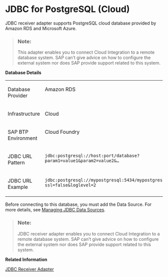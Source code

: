 <!-- loio4d5b488b4f394c51974ea8cb520e6d92 -->

# JDBC for PostgreSQL \(Cloud\)

JDBC receiver adapter supports PostgreSQL cloud database provided by Amazon RDS and Microsoft Azure.

> ### Note:  
> This adapter enables you to connect Cloud Integration to a remote database system. SAP can’t give advice on how to configure the external system nor does SAP provide support related to this system.

**Database Details**


<table>
<tr>
<td valign="top">

Database Provider

</td>
<td valign="top">

Amazon RDS

</td>
<td valign="top">

Microsoft Azure

</td>
</tr>
<tr>
<td valign="top">

Infrastructure

</td>
<td valign="top" colspan="2">

Cloud

</td>
</tr>
<tr>
<td valign="top">

SAP BTP Environment

</td>
<td valign="top" colspan="2">

Cloud Foundry

</td>
</tr>
<tr>
<td valign="top">

JDBC URL Pattern

</td>
<td valign="top">

`jdbc:postgresql://host:port/database?param1=value1&param2=value2&…`

</td>
<td valign="top">

`jdbc:postgresql://host:port/database?param1=value1&param2=value2&…`

</td>
</tr>
<tr>
<td valign="top">

JDBC URL Example

</td>
<td valign="top">

`jdbc:postgresql://mypostgresql:5434/mypostgresdb?ssl=false&loglevel=2`

</td>
<td valign="top">

`jdbc:postgresql://mypostgresql:5434/mypostgresdb?ssl=false&loglevel=2`

</td>
</tr>
</table>

Before connecting to this database, you must add the Data Source. For more details, see [Managing JDBC Data Sources](managing-jdbc-data-sources-4c873fa.md).

> ### Note:  
> JDBC receiver adapter enables you to connect Cloud Integration to a remote database system. SAP can’t give advice on how to configure the external system nor does SAP provide support related to this system.

**Related Information**  


[JDBC Receiver Adapter](jdbc-receiver-adapter-88be644.md "The JDBC (Java Database Connectivity) adapter enables you to connect SAP Integration Suite to cloud or on-premise databases.")

